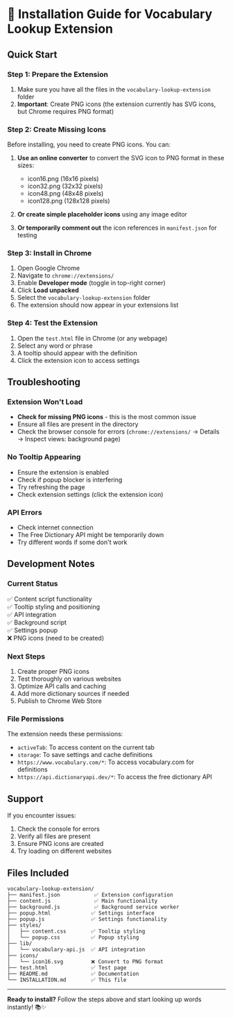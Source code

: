 # 🔧 Installation Guide for Vocabulary Lookup Extension

## Quick Start

### Step 1: Prepare the Extension

1. Make sure you have all the files in the `vocabulary-lookup-extension` folder
2. **Important**: Create PNG icons (the extension currently has SVG icons, but Chrome requires PNG format)

### Step 2: Create Missing Icons

Before installing, you need to create PNG icons. You can:

1. **Use an online converter** to convert the SVG icon to PNG format in these sizes:
   - icon16.png (16x16 pixels)
   - icon32.png (32x32 pixels) 
   - icon48.png (48x48 pixels)
   - icon128.png (128x128 pixels)

2. **Or create simple placeholder icons** using any image editor

3. **Or temporarily comment out** the icon references in `manifest.json` for testing

### Step 3: Install in Chrome

1. Open Google Chrome
2. Navigate to `chrome://extensions/`
3. Enable **Developer mode** (toggle in top-right corner)
4. Click **Load unpacked**
5. Select the `vocabulary-lookup-extension` folder
6. The extension should now appear in your extensions list

### Step 4: Test the Extension

1. Open the `test.html` file in Chrome (or any webpage)
2. Select any word or phrase
3. A tooltip should appear with the definition
4. Click the extension icon to access settings

## Troubleshooting

### Extension Won't Load
- **Check for missing PNG icons** - this is the most common issue
- Ensure all files are present in the directory
- Check the browser console for errors (`chrome://extensions/` → Details → Inspect views: background page)

### No Tooltip Appearing
- Ensure the extension is enabled
- Check if popup blocker is interfering
- Try refreshing the page
- Check extension settings (click the extension icon)

### API Errors
- Check internet connection
- The Free Dictionary API might be temporarily down
- Try different words if some don't work

## Development Notes

### Current Status
✅ Content script functionality  
✅ Tooltip styling and positioning  
✅ API integration  
✅ Background script  
✅ Settings popup  
❌ PNG icons (need to be created)  

### Next Steps
1. Create proper PNG icons
2. Test thoroughly on various websites
3. Optimize API calls and caching
4. Add more dictionary sources if needed
5. Publish to Chrome Web Store

### File Permissions
The extension needs these permissions:
- `activeTab`: To access content on the current tab
- `storage`: To save settings and cache definitions
- `https://www.vocabulary.com/*`: To access vocabulary.com for definitions
- `https://api.dictionaryapi.dev/*`: To access the free dictionary API

## Support

If you encounter issues:
1. Check the console for errors
2. Verify all files are present
3. Ensure PNG icons are created
4. Try loading on different websites

## Files Included

```
vocabulary-lookup-extension/
├── manifest.json           ✅ Extension configuration
├── content.js              ✅ Main functionality
├── background.js           ✅ Background service worker
├── popup.html             ✅ Settings interface
├── popup.js               ✅ Settings functionality
├── styles/
│   ├── content.css        ✅ Tooltip styling
│   └── popup.css          ✅ Popup styling
├── lib/
│   └── vocabulary-api.js  ✅ API integration
├── icons/
│   └── icon16.svg         ❌ Convert to PNG format
├── test.html              ✅ Test page
├── README.md              ✅ Documentation
└── INSTALLATION.md        ✅ This file
```

---

**Ready to install?** Follow the steps above and start looking up words instantly! 📚✨